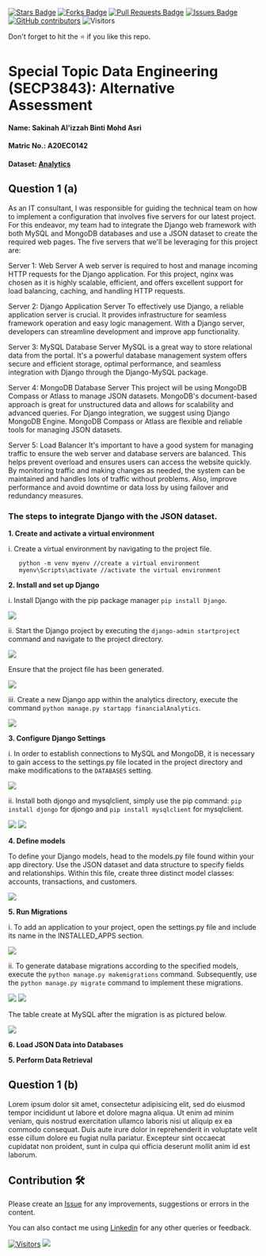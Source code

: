 <a href="https://github.com/drshahizan/SECP3843/stargazers"><img src="https://img.shields.io/github/stars/drshahizan/SECP3843" alt="Stars Badge"/></a>
<a href="https://github.com/drshahizan/SECP3843/network/members"><img src="https://img.shields.io/github/forks/drshahizan/SECP3843" alt="Forks Badge"/></a>
<a href="https://github.com/drshahizan/SECP3843/pulls"><img src="https://img.shields.io/github/issues-pr/drshahizan/SECP3843" alt="Pull Requests Badge"/></a>
<a href="https://github.com/drshahizan/SECP3843/issues"><img src="https://img.shields.io/github/issues/drshahizan/SECP3843" alt="Issues Badge"/></a>
<a href="https://github.com/drshahizan/SECP3843/graphs/contributors"><img alt="GitHub contributors" src="https://img.shields.io/github/contributors/drshahizan/SECP3843?color=2b9348"></a>
![Visitors](https://api.visitorbadge.io/api/visitors?path=https%3A%2F%2Fgithub.com%2Fdrshahizan%2FSECP3843&labelColor=%23d9e3f0&countColor=%23697689&style=flat)


Don't forget to hit the :star: if you like this repo.

# Special Topic Data Engineering (SECP3843): Alternative Assessment

#### Name: Sakinah Al'izzah Binti Mohd Asri
#### Matric No.: A20EC0142
#### Dataset: [Analytics](https://github.com/drshahizan/dataset/tree/main/mongodb/02-analytics)

## Question 1 (a)
As an IT consultant, I was responsible for guiding the technical team on how to implement a configuration that involves five servers for our latest project. For this endeavor, my team had to integrate the Django web framework with both MySQL and MongoDB databases and use a JSON dataset to create the required web pages. The five servers that we'll be leveraging for this project are:

Server 1: Web Server
A web server is required to host and manage incoming HTTP requests for the Django application. For this project, nginx was chosen as it is highly scalable, efficient, and offers excellent support for load balancing, caching, and handling HTTP requests. 

Server 2: Django Application Server
To effectively use Django, a reliable application server is crucial. It provides infrastructure for seamless framework operation and easy logic management. With a Django server, developers can streamline development and improve app functionality.

Server 3: MySQL Database Server
MySQL is a great way to store relational data from the portal. It's a powerful database management system offers secure and efficient storage, optimal performance, and seamless integration with Django through the Django-MySQL package. 

Server 4: MongoDB Database Server
This project will be using MongoDB Compass or Atlass to manage JSON datasets. MongoDB's document-based approach is great for unstructured data and allows for scalability and advanced queries. For Django integration, we suggest using Django MongoDB Engine. MongoDB Compass or Atlass are flexible and reliable tools for managing JSON datasets.

Server 5: Load Balancer
It's important to have a good system for managing traffic to ensure the web server and database servers are balanced. This helps prevent overload and ensures users can access the website quickly. By monitoring traffic and making changes as needed, the system can be maintained and handles lots of traffic without problems. Also, improve performance and avoid downtime or data loss by using failover and redundancy measures.

### The steps to integrate Django with the JSON dataset.
**1. Create and activate a virtual environment**
       
  i. Create a virtual environment by navigating to the project file.
       
       python -m venv myenv //create a virtual environment
       myenv\Scripts\activate //activate the virtual environment

**2. Install and set up Django**

   i. Install Django with the pip package manager `pip install Django`.
   
   <img src="https://github.com/sakinahalizzah/SECP3843/assets/99240177/e9fc62ee-df72-4bed-8ac9-05b5eb829328" />

   ii. Start the Django project by executing the `django-admin startproject` command and navigate to the project directory.
   
   <img src="https://github.com/sakinahalizzah/SECP3843/assets/99240177/6683a49d-7ae0-46b6-bd7d-ee48ac0c5fa2" />
   
   Ensure that the project file has been generated.
   
   <img src="https://github.com/sakinahalizzah/SECP3843/assets/99240177/7ec8a872-45de-4a93-a010-ed7c9fecbf3e" />
    
   iii. Create a new Django app within the analytics directory, execute the command `python manage.py startapp financialAnalytics`.

   <img src="https://github.com/sakinahalizzah/SECP3843/assets/99240177/d523bb25-d9f3-4b97-903f-8452ee38584d" />

**3. Configure Django Settings**

   i. In order to establish connections to MySQL and MongoDB, it is necessary to gain access to the settings.py file located in the project directory and make modifications to the `DATABASES` setting.
   
   <img src="https://github.com/sakinahalizzah/SECP3843/assets/99240177/9f436ec6-1ff5-4623-96b9-6386b1a56fc8" />

   ii. Install both djongo and mysqlclient, simply use the pip command: `pip install djongo` for djongo and `pip install mysqlclient` for mysqlclient.

   <img src="https://github.com/sakinahalizzah/SECP3843/assets/99240177/5bbc6472-f34e-47bb-8f5d-11dcb56618b3" /> 

   <img src="https://github.com/sakinahalizzah/SECP3843/assets/99240177/92a6752e-8f2c-4a69-8c17-2554e66badba" />

**4. Define models**

To define your Django models, head to the models.py file found within your app directory. Use the JSON dataset and data structure to specify fields and relationships. Within this file, create three distinct model classes: accounts, transactions, and customers.

 <img src="https://github.com/sakinahalizzah/SECP3843/assets/99240177/1c32b8bb-974a-4ccc-8e17-f338c54b8c49" />
 
**5. Run Migrations**

   i. To add an application to your project, open the settings.py file and include its name in the INSTALLED_APPS section.
   
   <img src="https://github.com/sakinahalizzah/SECP3843/assets/99240177/279e0d82-7e86-42f0-8fd3-67580a773226" />

   ii. To generate database migrations according to the specified models, execute the `python manage.py makemigrations` command. Subsequently, use the `python manage.py migrate` command to implement these migrations. 
   
   <img src="https://github.com/sakinahalizzah/SECP3843/assets/99240177/92922036-d6e2-4a97-af35-336ab10deefd" />
   <img src="https://github.com/sakinahalizzah/SECP3843/assets/99240177/d04788ea-5681-43b5-bd87-642cb547821e" />

  The table create at MySQL after the migration is as pictured below.
  
  <img src="https://github.com/sakinahalizzah/SECP3843/assets/99240177/a3975966-4aab-4911-b08b-8cbaa13a3c80" />

**6. Load JSON Data into Databases**

**5. Perform Data Retrieval**

## Question 1 (b)
Lorem ipsum dolor sit amet, consectetur adipisicing elit, sed do eiusmod tempor incididunt ut labore et dolore magna aliqua. Ut enim ad minim veniam, quis nostrud exercitation ullamco laboris nisi ut aliquip ex ea commodo consequat. Duis aute irure dolor in reprehenderit in voluptate velit esse cillum dolore eu fugiat nulla pariatur. Excepteur sint occaecat cupidatat non proident, sunt in culpa qui officia deserunt mollit anim id est laborum.





## Contribution 🛠️
Please create an [Issue](https://github.com/drshahizan/special-topic-data-engineering/issues) for any improvements, suggestions or errors in the content.

You can also contact me using [Linkedin](https://www.linkedin.com/in/drshahizan/) for any other queries or feedback.

[![Visitors](https://api.visitorbadge.io/api/visitors?path=https%3A%2F%2Fgithub.com%2Fdrshahizan&labelColor=%23697689&countColor=%23555555&style=plastic)](https://visitorbadge.io/status?path=https%3A%2F%2Fgithub.com%2Fdrshahizan)
![](https://hit.yhype.me/github/profile?user_id=81284918)



